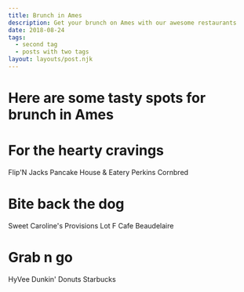 ```yaml
---
title: Brunch in Ames
description: Get your brunch on Ames with our awesome restaurants
date: 2018-08-24
tags:
  - second tag
  - posts with two tags
layout: layouts/post.njk
---
```

Here are some tasty spots for brunch in Ames
=

For the hearty cravings
=
Flip'N Jacks Pancake House & Eatery
Perkins
Cornbred

Bite back the dog
=
Sweet Caroline's
Provisions Lot F
Cafe Beaudelaire

Grab n go
=
HyVee
Dunkin' Donuts
Starbucks

